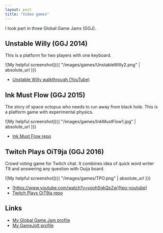 ```yaml
---
layout: post
title: "Video games"
---
```


I took part in three Global Game Jams (GGJ). 

## Unstable Willy (GGJ 2014)

This is a platform for two players with one keyboard. 

![My helpful screenshot]({{ "/images/games/UnstableWilly2.png" | absolute_url }})

* [Unstable Willy walkthrough (YouTube)][uw-youtube]

## Ink Must Flow (GGJ 2015)

The story of space octopus who needs to run away from black hole. This is a platform game with experimental physics. 

![My helpful screenshot]({{ "/images/games/InkMustFlow1.jpg" | absolute_url }})

* [Ink Must Flow repo][imf-repo]

## Twitch Plays OiT9ja (GGJ 2016)

Crowd voting game for Twitch chat. It combines idea of quick word writer T9 and answering any question with Ouija board.

![My helpful screenshot]({{ "/images/games/TPO.png" | absolute_url }})

* [https://www.youtube.com/watch?v=voohSgkQxZw][tpo-youtube]
* [Twitch Plays OiT9ja repo][tpo-repo]

## Links

* [My Global Game Jam profile][ggj-profile]
* [My GameJolt profile][gj-profile]

[ggj-profile]: http://globalgamejam.org/users/ntsdk
[gj-profile]: http://gamejolt.com/profile/ntsdk/182392
[uw-youtube]: https://www.youtube.com/watch?v=zKwmIVmGqvU
[imf-repo]: https://github.com/kothead/ggj15
[tpo-youtube]: https://www.youtube.com/watch?v=voohSgkQxZw
[tpo-repo]: https://bitbucket.org/NtsDK/twitch-plays-oit9ja/overview